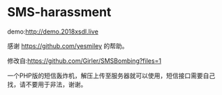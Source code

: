 # SMS-harassment

demo:http://demo.2018xsdl.live

感谢
https://github.com/yesmiley
的帮助。

修改自:https://github.com/Girler/SMSBombing?files=1

一个PHP版的短信轰炸机，解压上传至服务器就可以使用，短信接口需要自己找，请不要用于非法，谢谢。
